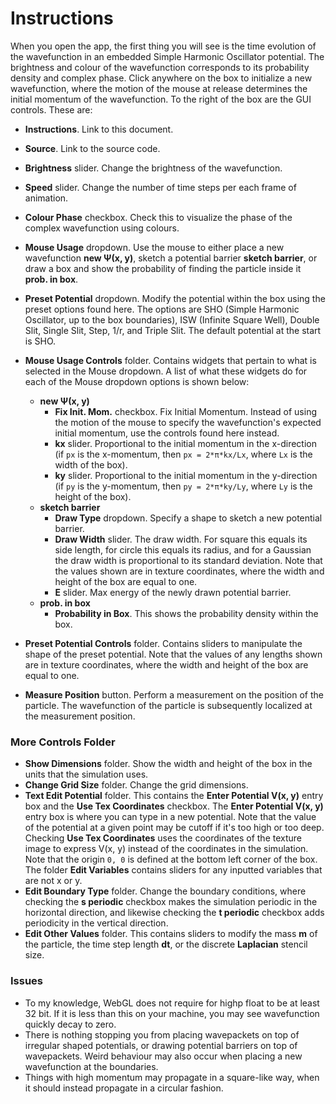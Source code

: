 # Instructions
When you open the app, the first thing you will see is the time evolution of the wavefunction in an embedded Simple Harmonic Oscillator potential. The brightness and colour of the wavefunction corresponds to its probability density and complex phase. 
Click anywhere on the box to initialize a new wavefunction, where the  motion of the mouse at release determines the initial momentum of the wavefunction.
To the right of the box are the GUI controls. These are:
- **Instructions**. Link to this document.
- **Source**. Link to the source code.
- **Brightness** slider. Change the brightness of the wavefunction.
- **Speed** slider. Change the number of time steps per each frame of animation.
- **Colour Phase** checkbox. Check this to visualize the phase of the complex wavefunction using colours.
- **Mouse Usage** dropdown. Use the mouse to either place a new wavefunction **new Ψ(x, y)**, sketch a potential barrier **sketch barrier**, or draw a box and show the probability of finding the particle inside it **prob. in box**.
- **Preset Potential** dropdown. Modify the potential within the box using the preset options found here. The options are SHO (Simple Harmonic Oscillator, up to the box boundaries), ISW (Infinite Square Well), Double Slit, Single Slit, Step, 1/r, and Triple Slit. The default potential at the start is SHO.
- **Mouse Usage Controls** folder. Contains widgets that pertain to what is selected in the Mouse dropdown. A list of what these widgets do for each of the Mouse dropdown options is shown below:
    - **new Ψ(x, y)**
        - **Fix Init. Mom.** checkbox. Fix Initial Momentum. Instead of using the motion of the mouse to specify the wavefunction's expected initial momentum, use the controls found here instead.
        - **kx** slider. Proportional to the initial momentum in the x-direction (if `px` is the x-momentum, then `px = 2*π*kx/Lx`, where `Lx` is the width of the box).
        - **ky** slider. Proportional to the initial momentum in the y-direction (if `py` is the y-momentum, then `py = 2*π*ky/Ly`, where `Ly` is the height of the box).
    - **sketch barrier**
        - **Draw Type** dropdown. Specify a shape to sketch a new potential barrier.
        - **Draw Width** slider. The draw width. For square this equals its side length, for circle
        this equals its radius, and for a Gaussian the draw width is proportional to its standard deviation. Note that the values shown are in texture coordinates, where the width and height of the box are equal to one.
        - **E** slider. Max energy of the newly drawn potential barrier.
    - **prob. in box**
        - **Probability in Box**. This shows the probability density within the box.

- **Preset Potential Controls** folder. Contains sliders to manipulate the shape of the preset potential. Note that the values of any lengths shown are in texture coordinates, where the width and height of the box are equal to one.
- **Measure Position** button. Perform a measurement on the position of the particle. The wavefunction of the particle is subsequently localized at the measurement position.
### More Controls Folder
- **Show Dimensions** folder. Show the width and height of the box in the units that the simulation uses.
- **Change Grid Size** folder. Change the grid dimensions.
- **Text Edit Potential** folder. This contains the **Enter Potential V(x, y)** entry box and the **Use Tex Coordinates** checkbox. The **Enter Potential V(x, y)** entry box is where you can type in a
new potential.
Note that the value of the potential at a given point may be cutoff if it's too high or too deep. Checking **Use Tex Coordinates** uses the coordinates of the texture image to express V(x, y) instead of the coordinates in the simulation. Note that the origin `0, 0` is defined at the bottom left corner of the box. The folder **Edit Variables** contains sliders for any inputted variables that are not x or y.
- **Edit Boundary Type** folder. Change the boundary conditions, where checking the **s periodic** checkbox makes the simulation periodic in the horizontal direction, and likewise checking the **t periodic** checkbox adds periodicity in the vertical direction.
- **Edit Other Values** folder. This contains sliders to modify the mass **m** of the particle, the time step length **dt**, or the discrete **Laplacian** stencil size.


### Issues
- To my knowledge, WebGL does not require for highp float to be at least 32 bit. If it is less than this on your machine, you may see wavefunction quickly decay to zero.
- There is nothing stopping you from placing wavepackets on top of irregular shaped potentials, or drawing potential barriers on top of wavepackets. Weird behaviour may also occur when placing a new wavefunction at the boundaries.
- Things with high momentum may propagate in a square-like way, when it should instead propagate in a circular fashion. 
